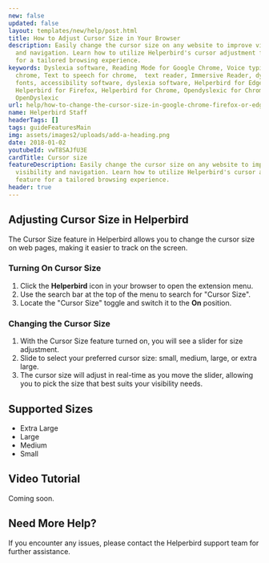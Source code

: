 ```yaml
---
new: false
updated: false
layout: templates/new/help/post.html
title: How to Adjust Cursor Size in Your Browser
description: Easily change the cursor size on any website to improve visibility
  and navigation. Learn how to utilize Helperbird's cursor adjustment feature
  for a tailored browsing experience.
keywords: Dyslexia software, Reading Mode for Google Chrome, Voice typing for
  chrome, Text to speech for chrome,  text reader, Immersive Reader, dyslexia
  fonts, accessibility software, dyslexia software, Helperbird for Edge,
  Helperbird for Firefox, Helperbird for Chrome, Opendyslexic for Chrome,
  OpenDyslexic
url: help/how-to-change-the-cursor-size-in-google-chrome-firefox-or-edge/
name: Helperbird Staff
headerTags: []
tags: guideFeaturesMain
img: assets/images2/uploads/add-a-heading.png
date: 2018-01-02
youtubeId: vwT8SAJfU3E
cardTitle: Cursor size
featureDescription: Easily change the cursor size on any website to improve
  visibility and navigation. Learn how to utilize Helperbird's cursor adjustment
  feature for a tailored browsing experience.
header: true
---
```



## Adjusting Cursor Size in Helperbird

The Cursor Size feature in Helperbird allows you to change the cursor size on web pages, making it easier to track on the screen. 

### Turning On Cursor Size

1. Click the **Helperbird** icon in your browser to open the extension menu.
2. Use the search bar at the top of the menu to search for "Cursor Size".
3. Locate the "Cursor Size" toggle and switch it to the **On** position.

### Changing the Cursor Size

1. With the Cursor Size feature turned on, you will see a slider for size adjustment.
2. Slide to select your preferred cursor size: small, medium, large, or extra large.
3. The cursor size will adjust in real-time as you move the slider, allowing you to pick the size that best suits your visibility needs.


## Supported Sizes

- Extra Large
- Large
- Medium
- Small



## Video Tutorial

Coming soon.



## Need More Help?

If you encounter any issues, please contact the Helperbird support team for further assistance.
